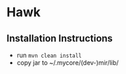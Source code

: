 
# Hawk

## Installation Instructions

* run `mvn clean install`
* copy jar to ~/.mycore/(dev-)mir/lib/

